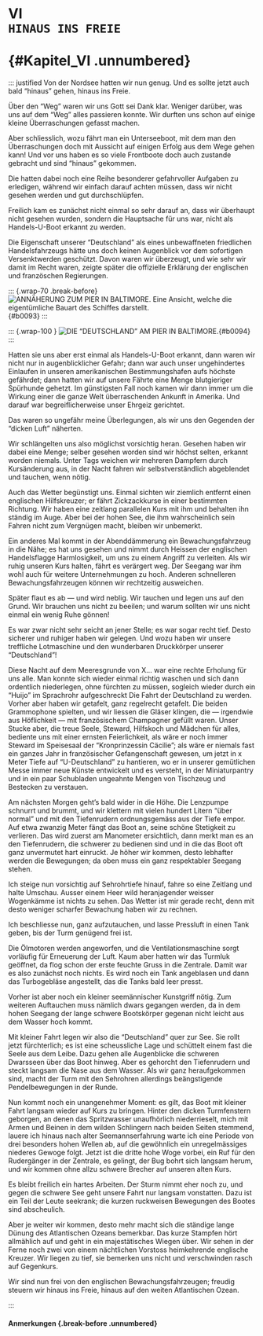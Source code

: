 # VI&nbsp;<br />**`HINAUS INS FREIE`**<br /><br /> {#Kapitel_VI .unnumbered}

::: justified
Von der Nordsee hatten wir nun
genug. Und es sollte jetzt auch bald
“hinaus” gehen, hinaus ins Freie.

Über den “Weg” waren wir uns Gott
sei Dank klar. Weniger darüber, was
uns auf dem “Weg” alles passieren
konnte. Wir durften uns schon auf
einige kleine Überraschungen gefasst
machen.

Aber schliesslich, wozu fährt man ein
Unterseeboot, mit dem man den
Überraschungen doch mit Aussicht auf einigen Erfolg aus dem Wege gehen kann!
Und vor uns haben es so viele Frontboote doch auch zustande gebracht und
sind “hinaus” gekommen.

Die hatten dabei noch eine Reihe besonderer gefahrvoller Aufgaben zu
erledigen, während wir einfach darauf
achten müssen, dass wir nicht gesehen
werden und gut durchschlüpfen.

Freilich kam es zunächst nicht einmal so sehr darauf an, dass wir
überhaupt nicht gesehen wurden, sondern die
Hauptsache für uns war, nicht als Handels-U-Boot erkannt zu werden.

Die Eigenschaft unserer “Deutschland” als eines unbewaffneten
friedlichen Handelsfahrzeugs hätte uns doch
keinen Augenblick vor dem sofortigen
Versenktwerden geschützt. Davon waren wir überzeugt, und wie sehr wir
damit im Recht waren, zeigte später die
offizielle Erklärung der englischen und französchen Regierungen.

::: {.wrap-70 .break-before}
![ANNÄHERUNG ZUM PIER IN BALTIMORE. <small>Eine Ansicht, welche die eigentümliche Bauart des Schiffes darstellt.</small>](Die_Fahrt_der_Deutschland_0093.jpg "ANNÄHERUNG ZUM PIER IN BALTIMORE."){#b0093}
:::

::: {.wrap-100 }
![DIE “DEUTSCHLAND” AM PIER IN BALTIMORE.](Die_Fahrt_der_Deutschland_0094.jpg "[DIE “DEUTSCHLAND” AM PIER IN BALTIMORE."){#b0094}
:::

Hatten sie uns aber erst einmal als
Handels-U-Boot erkannt, dann waren
wir nicht nur in augenblicklicher Gefahr;
dann war auch unser ungehindertes Einlaufen in unseren
amerikanischen Bestimmungshafen aufs höchste
gefährdet; dann hatten wir auf unsere
Fährte eine Menge blutgieriger Spürhunde gehetzt. Im günstigsten Fall
noch kamen wir dann immer um die
Wirkung einer die ganze Welt überraschenden Ankunft in Amerika. Und
darauf war begreiflicherweise unser
Ehrgeiz gerichtet.

Das waren so ungefähr meine Überlegungen, als wir uns den Gegenden der
“dicken Luft” näherten.

Wir schlängelten uns also möglichst
vorsichtig heran. Gesehen haben wir
dabei eine Menge; selber gesehen worden sind wir höchst selten, erkannt
worden niemals. Unter Tags weichen wir
mehreren Dampfern durch Kursänderung aus, in der Nacht fahren wir
selbstverständlich abgeblendet und tauchen, wenn nötig.

Auch das Wetter begünstigt uns. Einmal sichten wir ziemlich entfernt einen
englischen Hilfskreuzer; er fährt Zickzackkurse in einer bestimmten
Richtung. Wir haben eine zeitlang parallelen Kurs mit ihm und behalten ihn
ständig im Auge. Aber bei der hohen
See, die ihm wahrscheinlich sein Fahren nicht zum Vergnügen macht,
bleiben wir unbemerkt.

Ein anderes Mal kommt in der Abenddämmerung ein Bewachungsfahrzeug
in die Nähe; es hat uns gesehen und
nimmt durch Heissen der englischen
Handelsflagge Harmlosigkeit, um uns
zu einem Angriff zu verleiten. Als wir
ruhig unseren Kurs halten, fährt es verärgert weg. Der Seegang war ihm wohl
auch für weitere Unternehmungen zu
hoch. Anderen schnelleren Bewachungsfahrzeugen können wir rechtzeitig
ausweichen.

Später flaut es ab — und wird neblig.
Wir tauchen und legen uns auf den
Grund. Wir brauchen uns nicht zu
beeilen; und warum sollten wir uns nicht
einmal ein wenig Ruhe gönnen!

Es war zwar nicht sehr seicht an jener
Stelle; es war sogar recht tief. Desto
sicherer und ruhiger haben wir gelegen.
Und wozu haben wir unsere treffliche
Lotmaschine und den wunderbaren
Druckkörper unserer “Deutschland”!

Diese Nacht auf dem Meeresgrunde
von X... war eine rechte Erholung für
uns alle. Man konnte sich wieder
einmal richtig waschen und sich dann ordentlich niederlegen, ohne fürchten zu
müssen, sogleich wieder durch ein
“Huijo” im Sprachrohr aufgeschreckt
Die Fahrt der Deutschland
zu werden. Vorher aber haben wir getafelt, ganz regelrecht getafelt. Die
beiden Grammophone spielten, und
wir liessen die Gläser klingen, die
— irgendwie aus Höflichkeit — mit
französischem Champagner gefüllt waren. Unser Stucke aber, die treue Seele,
Steward, Hilfskoch und Mädchen für
alles, bediente uns mit einer ernsten
Feierlichkeit, als wäre er noch immer
Steward im Speisesaal der “Kronprinzessin Cäcilie”; als wäre er niemals fast
ein ganzes Jahr in französischer Gefangenschaft gewesen, um jetzt in x Meter
Tiefe auf “U-Deutschland” zu hantieren, wo er in unserer gemütlichen Messe
immer neue Künste entwickelt und es
versteht, in der Miniaturpantry und in
ein paar Schubladen ungeahnte Mengen
von Tischzeug und Bestecken zu verstauen.

Am nächsten Morgen geht’s bald
wider in die Höhe. Die Lenzpumpe
schnurrt und brummt, und wir klettern
mit vielen hundert Litern “über normal”  und mit den Tiefenrudern
ordnungsgemäss aus der Tiefe empor. Auf
etwa zwanzig Meter fängt das Boot an,
seine schöne Stetigkeit zu verlieren. Das
wird zuerst am Manometer ersichtlich,
dann merkt man es an den Tiefenrudern, die schwerer zu bedienen sind
und in die das Boot oft ganz unvermutet
hart einruckt. Je höher wir kommen,
desto lebhafter werden die Bewegungen; da oben muss ein ganz respektabler Seegang stehen.

Ich steige nun vorsichtig auf Sehrohrtiefe hinauf, fahre so eine Zeitlang
und halte Umschau. Ausser einem
Heer wild heranjagender weisser Wogenkämme ist nichts zu sehen. Das
Wetter ist mir gerade recht, denn mit desto
weniger scharfer Bewachung haben wir
zu rechnen.

Ich beschliesse nun, ganz aufzutauchen, und lasse Pressluft in einen Tank
geben, bis der Turm genügend frei ist.

Die Ölmotoren werden angeworfen,
und die Ventilationsmaschine sorgt vorläufig für Erneuerung der Luft. Kaum
aber hatten wir das Turmluk geöffnet,
da flog schon der erste feuchte Gruss in
die Zentrale. Damit war es also zunächst noch nichts. Es wird noch ein
Tank angeblasen und dann das Turbogebläse angestellt, das die Tanks bald
leer presst.

Vorher ist aber noch ein kleiner seemännischer Kunstgriff nötig. Zum
weiteren Auftauchen muss nämlich dwars
gegangen werden, da in dem hohen Seegang der lange schwere Bootskörper
gegenan nicht leicht aus dem Wasser
hoch kommt.

Mit kleiner Fahrt legen wir also die
 “Deutschland” quer zur See. Sie rollt
jetzt fürchterlich; es ist eine scheussliche Lage und schüttelt einem fast die
Seele aus dem Leibe. Dazu gehen alle
Augenblicke die schweren Dwarsseen
über das Boot hinweg. Aber es gehorcht den Tiefenrudern und steckt
langsam die Nase aus dem Wasser. Als
wir ganz heraufgekommen sind, macht
der Turm mit den Sehrohren allerdings
beängstigende Pendelbewegungen in
der Runde.

Nun kommt noch ein unangenehmer
Moment: es gilt, das Boot mit kleiner
Fahrt langsam wieder auf Kurs zu bringen. Hinter den dicken Turmfenstern
geborgen, an denen das Spritzwasser
unaufhörlich niederrieselt, mich mit
Armen und Beinen in dem wilden
Schlingern nach beiden Seiten
stemmend, lauere ich hinaus nach alter
Seemannserfahrung warte ich eine Periode
von drei besonders hohen Wellen ab,
auf die gewöhnlich ein unregelmässiges
niederes Gewoge folgt. Jetzt ist die
dritte hohe Woge vorbei, ein Ruf für
den Rudergänger in der Zentrale, es gelingt, der Bug bohrt sich langsam
herum, und wir kommen ohne allzu schwere
Brecher auf unseren alten Kurs.

Es bleibt freilich ein hartes Arbeiten.
Der Sturm nimmt eher noch zu, und
gegen die schwere See geht unsere
Fahrt nur langsam vonstatten. Dazu
ist ein Teil der Leute seekrank; die kurzen
ruckweisen Bewegungen des Bootes
sind abscheulich.

Aber je weiter wir kommen, desto
mehr macht sich die ständige lange Dünung des Atlantischen Ozeans
bemerkbar. Das kurze Stampfen hört allmählich
auf und geht in ein majestätisches Wiegen über. Wir sehen in der Ferne noch
zwei von einem nächtlichen Vorstoss
heimkehrende englische Kreuzer. Wir
liegen zu tief, sie bemerken uns nicht
und verschwinden rasch auf Gegenkurs.

Wir sind nun frei von den englischen
Bewachungsfahrzeugen; freudig
steuern wir hinaus ins Freie, hinaus auf den
weiten Atlantischen Ozean.

:::


#### **Anmerkungen** {.break-before .unnumbered}
